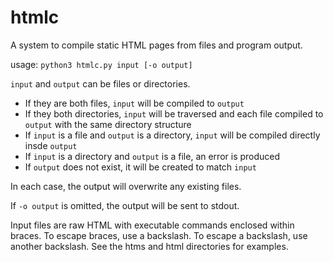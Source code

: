 # htmlc
A system to compile static HTML pages from files and program output.

usage: `python3 htmlc.py input [-o output]`

`input` and `output` can be files or directories. 

 - If they are both files, `input` will be compiled to `output`
 - If they both directories, `input` will be traversed and each file compiled to `output` with the same directory structure
 - If `input` is a file and `output` is a directory, `input` will be compiled directly insde `output`
 - If `input` is a directory and `output` is a file, an error is produced
 - If `output` does not exist, it will be created to match `input`

In each case, the output will overwrite any existing files.

If `-o output` is omitted, the output will be sent to stdout. 

Input files are raw HTML with executable commands enclosed within braces. To escape braces, use a backslash. To escape a backslash, use another backslash. See the htms and html directories for examples.
